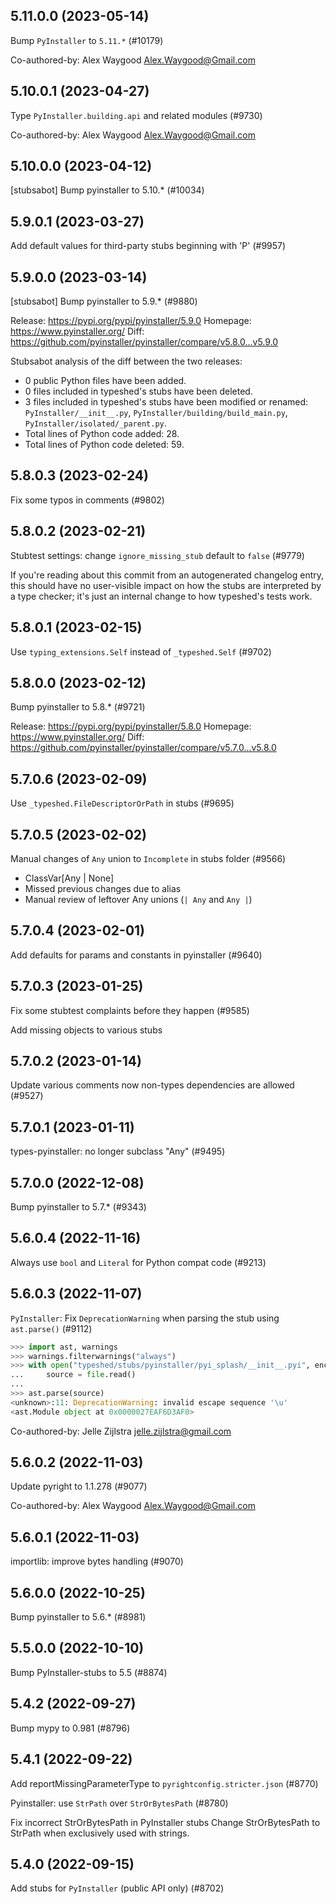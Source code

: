 ## 5.11.0.0 (2023-05-14)

Bump `PyInstaller` to `5.11.*` (#10179)

Co-authored-by: Alex Waygood <Alex.Waygood@Gmail.com>

## 5.10.0.1 (2023-04-27)

Type `PyInstaller.building.api` and related modules (#9730)

Co-authored-by: Alex Waygood <Alex.Waygood@Gmail.com>

## 5.10.0.0 (2023-04-12)

[stubsabot] Bump pyinstaller to 5.10.* (#10034)

## 5.9.0.1 (2023-03-27)

Add default values for third-party stubs beginning with 'P' (#9957)

## 5.9.0.0 (2023-03-14)

[stubsabot] Bump pyinstaller to 5.9.* (#9880)

Release: https://pypi.org/pypi/pyinstaller/5.9.0
Homepage: https://www.pyinstaller.org/
Diff: https://github.com/pyinstaller/pyinstaller/compare/v5.8.0...v5.9.0

Stubsabot analysis of the diff between the two releases:
 - 0 public Python files have been added.
 - 0 files included in typeshed's stubs have been deleted.
 - 3 files included in typeshed's stubs have been modified or renamed: `PyInstaller/__init__.py`, `PyInstaller/building/build_main.py`, `PyInstaller/isolated/_parent.py`.
 - Total lines of Python code added: 28.
 - Total lines of Python code deleted: 59.

## 5.8.0.3 (2023-02-24)

Fix some typos in comments (#9802)

## 5.8.0.2 (2023-02-21)

Stubtest settings: change `ignore_missing_stub` default to `false` (#9779)

If you're reading about this commit from an autogenerated changelog entry, this should have no user-visible impact on how the stubs are interpreted by a type checker; it's just an internal change to how typeshed's tests work.

## 5.8.0.1 (2023-02-15)

Use `typing_extensions.Self` instead of `_typeshed.Self` (#9702)

## 5.8.0.0 (2023-02-12)

Bump pyinstaller to 5.8.* (#9721)

Release: https://pypi.org/pypi/pyinstaller/5.8.0
Homepage: https://www.pyinstaller.org/
Diff: https://github.com/pyinstaller/pyinstaller/compare/v5.7.0...v5.8.0

## 5.7.0.6 (2023-02-09)

Use `_typeshed.FileDescriptorOrPath` in stubs (#9695)

## 5.7.0.5 (2023-02-02)

Manual changes of `Any` union to `Incomplete` in stubs folder (#9566)

- ClassVar[Any | None]
- Missed previous changes due to alias
- Manual review of leftover Any unions (`| Any` and `Any |`)

## 5.7.0.4 (2023-02-01)

Add defaults for params and constants in pyinstaller (#9640)

## 5.7.0.3 (2023-01-25)

Fix some stubtest complaints before they happen (#9585)

Add missing objects to various stubs

## 5.7.0.2 (2023-01-14)

Update various comments now non-types dependencies are allowed (#9527)

## 5.7.0.1 (2023-01-11)

types-pyinstaller: no longer subclass "Any" (#9495)

## 5.7.0.0 (2022-12-08)

Bump pyinstaller to 5.7.* (#9343)

## 5.6.0.4 (2022-11-16)

Always use `bool` and `Literal` for Python compat code (#9213)

## 5.6.0.3 (2022-11-07)

`PyInstaller`: Fix `DeprecationWarning` when parsing the stub using `ast.parse()` (#9112)

```python
>>> import ast, warnings
>>> warnings.filterwarnings("always")
>>> with open("typeshed/stubs/pyinstaller/pyi_splash/__init__.pyi", encoding="utf-8") as file:
...     source = file.read()
...
>>> ast.parse(source)
<unknown>:11: DeprecationWarning: invalid escape sequence '\u'
<ast.Module object at 0x0000027EAF6D3AF0>
```

Co-authored-by: Jelle Zijlstra <jelle.zijlstra@gmail.com>

## 5.6.0.2 (2022-11-03)

Update pyright to 1.1.278 (#9077)

Co-authored-by: Alex Waygood <Alex.Waygood@Gmail.com>

## 5.6.0.1 (2022-11-03)

importlib: improve bytes handling (#9070)

## 5.6.0.0 (2022-10-25)

Bump pyinstaller to 5.6.* (#8981)

## 5.5.0.0 (2022-10-10)

Bump PyInstaller-stubs to 5.5 (#8874)

## 5.4.2 (2022-09-27)

Bump mypy to 0.981 (#8796)

## 5.4.1 (2022-09-22)

Add reportMissingParameterType to `pyrightconfig.stricter.json` (#8770)

Pyinstaller: use `StrPath` over `StrOrBytesPath` (#8780)

Fix incorrect StrOrBytesPath in PyInstaller stubs
Change StrOrBytesPath to StrPath when exclusively used with strings.

## 5.4.0 (2022-09-15)

Add stubs for `PyInstaller` (public API only) (#8702)

